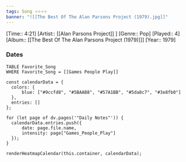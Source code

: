 ```yaml
---
tags: Song ⭐⭐⭐⭐ 
banner: "![[The Best Of The Alan Parsons Project (1979).jpg]]"
---
```

[Time:: 4:21]
[Artist:: [[Alan Parsons Project]] ]
[Genre:: Pop]
[Played:: 4]
[Album:: [[The Best Of The Alan Parsons Project (1979)]]]
[Year:: 1979]
### Dates
````dataview
TABLE Favorite_Song
WHERE Favorite_Song = [[Games People Play]]
````
  ```dataviewjs
const calendarData = { 
	colors: { 
		blue: ["#9ccfd8", "#5BAAB8", "#57A1BB", "#5da8c7", "#3e8fb0"] 
	}, 
	entries: [] 
}; 

for (let page of dv.pages('"Daily Notes"')) { 
	calendarData.entries.push({ 
		date: page.file.name, 
		intensity: page["Games_People_Play"]
	}); 
} 

renderHeatmapCalendar(this.container, calendarData);
```
